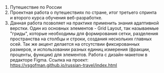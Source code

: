 1. Путешествие по России
2. Проектная работа о путешествиях по стране, итог третьего спринта и второго курса обучения веб-разработке.
3. Данная работа позволяет на практике применить знания адаптивной верстки. Один из основных элементов - Grid Layout, так называемые "гриды", которые необходимы для формирования сетки, разделения пространства на столбцы и строки, создания нескольких главных осей. Так же акцент делается на отсутствии фиксированных размеров, и использовании разных единиц измерения (фракции, проценты, функции) для элементов. Работа с дизайн-макетом в редакторе Figma. Ссылка на проект:
https://vsgofman.github.io/russian-travel/index.html